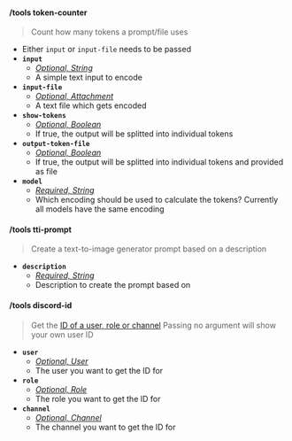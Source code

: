 #### /tools token-counter
> Count how many tokens a prompt/file uses
- Either `input` or `input-file` needs to be passed
- **`input`**
  - *[Optional, String](proompter-documentation/guides/Quickstart/Slash%20Commands.md####String)*
  - A simple text input to encode
- **`input-file`**
  - *[Optional, Attachment](proompter-documentation/guides/Quickstart/Slash%20Commands.md####Attachment)*
  - A text file which gets encoded
- __**`show-tokens`**__
  - *[Optional, Boolean](proompter-documentation/guides/Quickstart/Slash%20Commands.md####Boolean)*
  - If true, the output will be splitted into individual tokens
- __**`output-token-file`**__
  - *[Optional, Boolean](proompter-documentation/guides/Quickstart/Slash%20Commands.md####Boolean)*
  - If true, the output will be splitted into individual tokens and provided as file
- **`model`**
  - *[Required, String](proompter-documentation/guides/Quickstart/Slash%20Commands.md####String)*
  - Which encoding should be used to calculate the tokens? Currently all models have the same encoding



#### /tools tti-prompt
> Create a text-to-image generator prompt based on a description
- **`description`**
  - *[Required, String](proompter-documentation/guides/Quickstart/Slash%20Commands.md####String)*
  - Description to create the prompt based on



#### /tools discord-id
> Get the [ID of a user, role or channel](../guides/Good%20to%20Know/Get%20IDs%20of%20Roles-Users-Channels)
> Passing no argument will show your own user ID
- **`user`**
  - *[Optional, User](proompter-documentation/guides/Quickstart/Slash%20Commands.md####User)*
  - The user you want to get the ID for
- **`role`**
  - *[Optional, Role](proompter-documentation/guides/Quickstart/Slash%20Commands.md####Role)*
  - The role you want to get the ID for
- **`channel`**
  - *[Optional, Channel](proompter-documentation/guides/Quickstart/Slash%20Commands.md####Channel)*
  - The channel you want to get the ID for
  